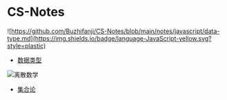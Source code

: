 # CS-Notes

![https://github.com/Buzhifanji/CS-Notes/blob/main/notes/javascript/data-type.md](https://img.shields.io/badge/language-JavaScript-yellow.svg?style=plastic)

- [数据类型](https://github.com/Buzhifanji/CS-Notes/blob/main/notes/javascript/data-type.md)

![离散数学](https://img.shields.io/badge/language-离散数学-bule.svg?style=plastic)

- [集合论](https://github.com/Buzhifanji/CS-Notes/blob/main/notes/离散数学/Set.md)